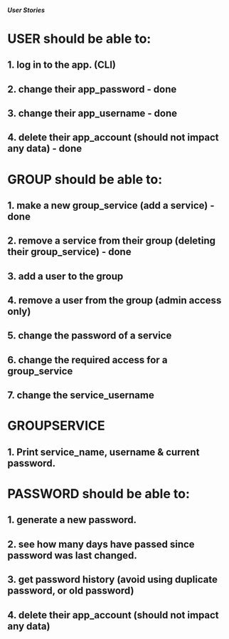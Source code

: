 ##### User Stories #####

# USER should be able to:
## 1. log in to the app. (CLI)
## 2. change their app_password - done
## 3. change their app_username - done
## 4. delete their app_account (should not impact any data) - done

# GROUP should be able to:
## 1. make a new group_service (add a service) - done
## 2. remove a service from their group (deleting their group_service) - done
## 3. add a user to the group 
## 4. remove a user from the group (admin access only)
## 5. change the password of a service
## 6. change the required access for a group_service
## 7. change the service_username

# GROUPSERVICE
## 1. Print service_name, username & current password.

# PASSWORD should be able to:
## 1. generate a new password.
## 2. see how many days have passed since password was last changed.
## 3. get password history (avoid using duplicate password, or old password)
## 4. delete their app_account (should not impact any data)
